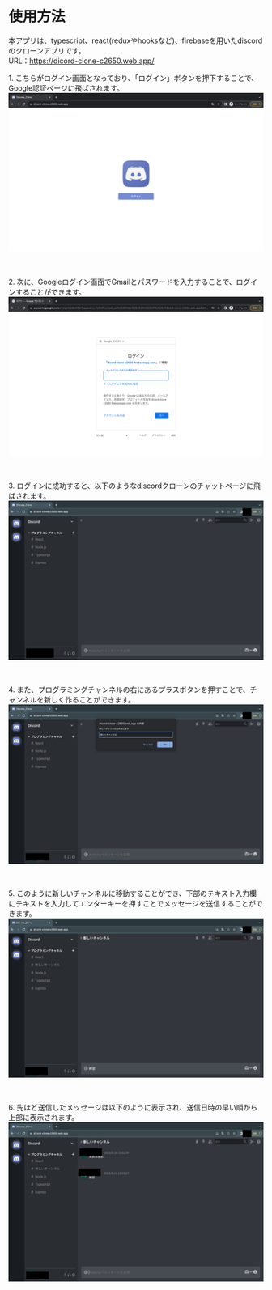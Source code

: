 # 使用方法

本アプリは、typescript、react(reduxやhooksなど)、firebaseを用いたdiscordのクローンアプリです。<br>
URL：https://dicord-clone-c2650.web.app/

1\. こちらがログイン画面となっており、「ログイン」ボタンを押下することで、Google認証ページに飛ばされます。
![ログイン画面](./READMEimg/1.png)

<br>

2\. 次に、Googleログイン画面でGmailとパスワードを入力することで、ログインすることができます。
![Gmailのログイン画面](./READMEimg/2.png)

<br>

3\. ログインに成功すると、以下のようなdiscordクローンのチャットページに飛ばされます。
![discordクローンのチャットページ](./READMEimg/3.png)

<br>

4\. また、プログラミングチャンネルの右にあるプラスボタンを押すことで、チャンネルを新しく作ることができます。
![チャンネル作成](./READMEimg/4.png)

<br>

5\. このように新しいチャンネルに移動することができ、下部のテキスト入力欄にテキストを入力してエンターキーを押すことでメッセージを送信することができます。
![メッセージ送信画面](./READMEimg/5.png)

<br>

6\. 先ほど送信したメッセージは以下のように表示され、送信日時の早い順から上部に表示されます。
![結果画面](./READMEimg/6.png)
